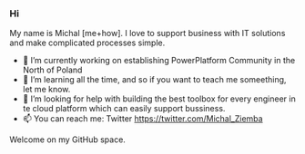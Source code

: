 ### Hi
My name is Michal [me+how].
I love to support business with IT solutions and make complicated processes simple. 

- 🔭 I’m currently working on establishing PowerPlatform Community in the North of Poland
- 🌱 I’m learning all the time, and so if you want to teach me someething, let me know.
- 🤔 I’m looking for help with building the best toolbox for every engineer in te cloud platform which can easily support bussiness. 
- 📫 You can reach me: Twitter https://twitter.com/Michal_Ziemba

Welcome on my GitHub space. 
<!--
**Michal-Ziemba/Michal-Ziemba** is a ✨ _special_ ✨ repository because its `README.md` (this file) appears on your GitHub profile.

Here are some ideas to get you started:

- 🔭 I’m currently working on ...
- 🌱 I’m currently learning ...
- 👯 I’m looking to collaborate on ...
- 🤔 I’m looking for help with ...
- 💬 Ask me about ...
- 📫 How to reach me: ...
- 😄 Pronouns: ...
- ⚡ Fun fact: ...
-->

